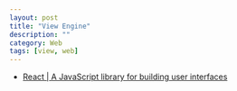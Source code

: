 ```yaml
---
layout: post
title: "View Engine"
description: ""
category: Web
tags: [view, web]
--- 
```


- [React | A JavaScript library for building user interfaces](http://facebook.github.io/react/)


